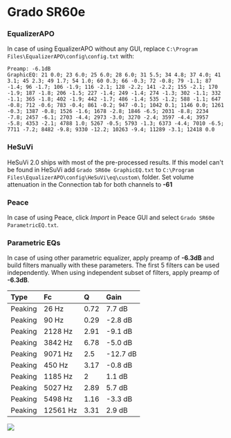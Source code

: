 # Grado SR60e

### EqualizerAPO
In case of using EqualizerAPO without any GUI, replace `C:\Program Files\EqualizerAPO\config\config.txt`
with:
```
Preamp: -6.1dB
GraphicEQ: 21 0.0; 23 6.0; 25 6.0; 28 6.0; 31 5.5; 34 4.8; 37 4.0; 41 3.1; 45 2.3; 49 1.7; 54 1.0; 60 0.3; 66 -0.3; 72 -0.8; 79 -1.1; 87 -1.4; 96 -1.7; 106 -1.9; 116 -2.1; 128 -2.2; 141 -2.2; 155 -2.1; 170 -1.9; 187 -1.8; 206 -1.5; 227 -1.4; 249 -1.4; 274 -1.3; 302 -1.1; 332 -1.1; 365 -1.8; 402 -1.9; 442 -1.7; 486 -1.4; 535 -1.2; 588 -1.1; 647 -0.8; 712 -0.6; 783 -0.4; 861 -0.2; 947 -0.1; 1042 0.1; 1146 0.0; 1261 -0.3; 1387 -0.8; 1526 -1.6; 1678 -2.8; 1846 -6.5; 2031 -8.8; 2234 -7.8; 2457 -6.1; 2703 -4.4; 2973 -3.0; 3270 -2.4; 3597 -4.4; 3957 -5.8; 4353 -2.1; 4788 1.0; 5267 -0.5; 5793 -1.3; 6373 -4.4; 7010 -6.5; 7711 -7.2; 8482 -9.8; 9330 -12.2; 10263 -9.4; 11289 -3.1; 12418 0.0
```

### HeSuVi
HeSuVi 2.0 ships with most of the pre-processed results. If this model can't be found in HeSuVi add
`Grado SR60e GraphicEQ.txt` to `C:\Program Files\EqualizerAPO\config\HeSuVi\eq\custom\` folder.
Set volume attenuation in the Connection tab for both channels to **-61**

### Peace
In case of using Peace, click *Import* in Peace GUI and select `Grado SR60e ParametricEQ.txt`.

### Parametric EQs
In case of using other parametric equalizer, apply preamp of **-6.3dB** and build filters manually
with these parameters. The first 5 filters can be used independently.
When using independent subset of filters, apply preamp of **-6.3dB**.

| Type    | Fc       |    Q | Gain     |
|:--------|:---------|:-----|:---------|
| Peaking | 26 Hz    | 0.72 | 7.7 dB   |
| Peaking | 90 Hz    | 0.29 | -2.8 dB  |
| Peaking | 2128 Hz  | 2.91 | -9.1 dB  |
| Peaking | 3842 Hz  | 6.78 | -5.0 dB  |
| Peaking | 9071 Hz  | 2.5  | -12.7 dB |
| Peaking | 450 Hz   | 3.17 | -0.8 dB  |
| Peaking | 1185 Hz  | 2    | 1.1 dB   |
| Peaking | 5027 Hz  | 2.89 | 5.7 dB   |
| Peaking | 5498 Hz  | 1.16 | -3.3 dB  |
| Peaking | 12561 Hz | 3.31 | 2.9 dB   |

![](https://raw.githubusercontent.com/jaakkopasanen/AutoEq/master/results/rtings/rtings/Grado%20SR60e/Grado%20SR60e.png)